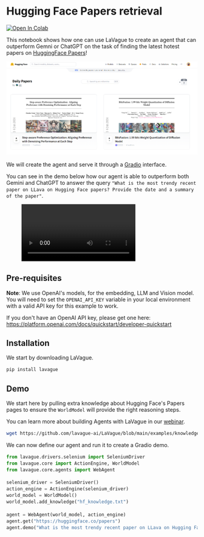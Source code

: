 # Hugging Face Papers retrieval

<a target="_blank" href="https://colab.research.google.com/github/lavague-ai/LaVague/blob/add-example/docs/docs/examples/notebooks/hf-paper-retrieval-example.ipynb">
<img src="https://colab.research.google.com/assets/colab-badge.svg" alt="Open In Colab"></a>

This notebook shows how one can use LaVague to create an agent that can outperform Gemni or ChatGPT on the task of finding the latest hotest papers on [HuggingFace Papers](https://huggingface.co/papers)!

![HuggingFace paper example](../../assets/papers.png)

We will create the agent and serve it through a [Gradio](https://huggingface.co/papers) interface.

You can see in the demo below how our agent is able to outperform both Gemini and ChatGPT to answer the query `"What is the most trendy recent paper on LLava on Hugging Face papers? Provide the date and a summary of the paper"`.

<figure class="video_container">
  <video controls="true" allowfullscreen="true">
    <source src="https://github.com/lavague-ai/LaVague/blob/add-example/docs/assets/hf_demo_papers.mp4?raw=true" type="video/mp4">
  </video>
</figure>

## Pre-requisites

**Note**: We use OpenAI's models, for the embedding, LLM and Vision model. You will need to set the `OPENAI_API_KEY` variable in your local environment with a valid API key for this example to work.

If you don't have an OpenAI API key, please get one here: https://platform.openai.com/docs/quickstart/developer-quickstart

## Installation

We start by downloading LaVague.

```bash
pip install lavague
```

## Demo

We start here by pulling extra knowledge about Hugging Face's Papers pages to ensure the `WorldModel` will provide the right reasoning steps.

You can learn more about building Agents with LaVague in our [webinar](https://www.youtube.com/watch?v=bNE4s8h3CIc).

```bash
wget https://github.com/lavague-ai/LaVague/blob/main/examples/knowledge/hf_knowledge.txt
```

We can now define our agent and run it to create a Gradio demo.

```python
from lavague.drivers.selenium import SeleniumDriver
from lavague.core import ActionEngine, WorldModel
from lavague.core.agents import WebAgent

selenium_driver = SeleniumDriver()
action_engine = ActionEngine(selenium_driver)
world_model = WorldModel()
world_model.add_knowledge("hf_knowledge.txt")

agent = WebAgent(world_model, action_engine)
agent.get("https://huggingface.co/papers")
agent.demo("What is the most trendy recent paper on LLava on Hugging Face papers? Provide the date and a summary of the paper")
```
